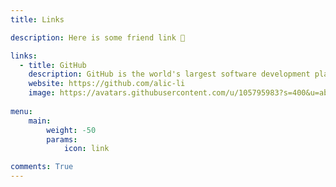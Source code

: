 ```yaml
---
title: Links

description: Here is some friend link 🥰

links:
  - title: GitHub
    description: GitHub is the world's largest software development platform.
    website: https://github.com/alic-li
    image: https://avatars.githubusercontent.com/u/105795983?s=400&u=ab5e0acc495500fbb0abacf22bde039f92657be9&v=4
    
menu:
    main: 
        weight: -50
        params:
            icon: link

comments: True
---
```


